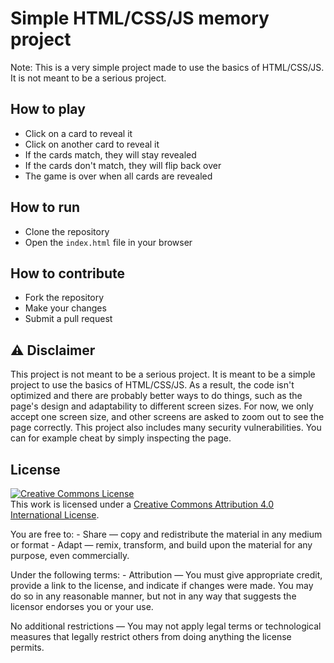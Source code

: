 # Simple HTML/CSS/JS memory project

Note: This is a very simple project made to use the basics of HTML/CSS/JS. It is not meant to be a serious project.

## How to play

- Click on a card to reveal it
- Click on another card to reveal it
- If the cards match, they will stay revealed
- If the cards don't match, they will flip back over
- The game is over when all cards are revealed

## How to run

- Clone the repository
- Open the `index.html` file in your browser

## How to contribute

- Fork the repository
- Make your changes
- Submit a pull request

## :warning: Disclaimer

This project is not meant to be a serious project. It is meant to be a simple project to use the basics of HTML/CSS/JS.
As a result, the code isn't optimized and there are probably better ways to do things, such as the page's design and adaptability to different screen sizes. For now, we only accept one screen size, and other screens are asked to zoom out to see the page correctly.
This project also includes many security vulnerabilities. You can for example cheat by simply inspecting the page.


## License

<a rel="license" href="http://creativecommons.org/licenses/by/4.0/"><img alt="Creative Commons License" style="border-width:0" src="https://i.creativecommons.org/l/by/4.0/88x31.png" /></a><br />This work is licensed under a <a rel="license" href="http://creativecommons.org/licenses/by/4.0/">Creative Commons Attribution 4.0 International License</a>.

You are free to:
    - Share — copy and redistribute the material in any medium or format
    - Adapt — remix, transform, and build upon the material for any purpose, even commercially. 

Under the following terms:
    - Attribution — You must give appropriate credit, provide a link to the license, and indicate if changes were made. You may do so in any reasonable manner, but not in any way that suggests the licensor endorses you or your use.

No additional restrictions — You may not apply legal terms or technological measures that legally restrict others from doing anything the license permits.